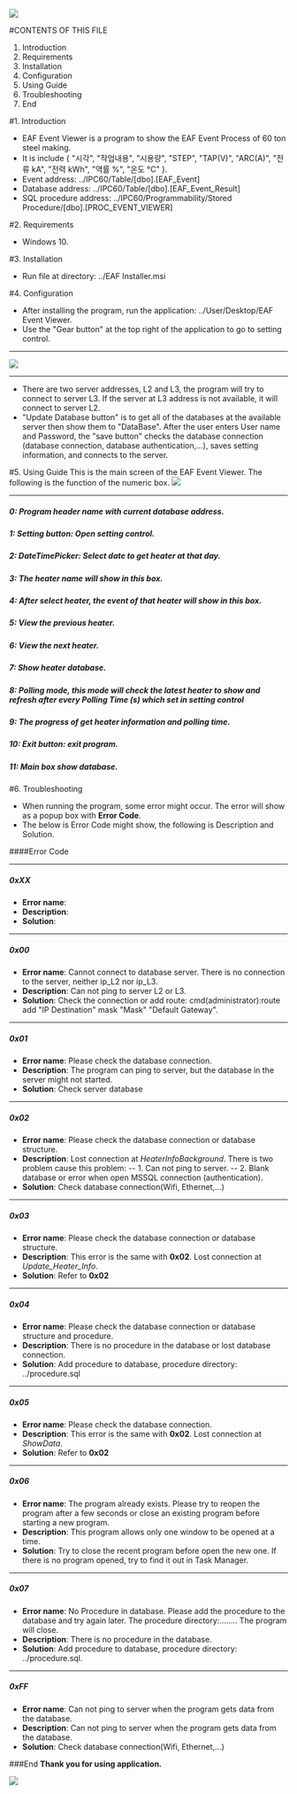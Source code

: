 ![](https://i.ibb.co/KxW7kdb/OCST-Logo-w-Text.png)

#CONTENTS OF THIS FILE

1. Introduction
2. Requirements
3. Installation
4. Configuration
5. Using Guide
6. Troubleshooting
6. End

#1. Introduction
- EAF Event Viewer is a program to show the EAF Event Process of 60 ton steel making.
- It is include { "시각", "작업내용", "시용량", "STEP", "TAP(V)", "ARC(A)", "전류 kA", "전력 kWh", "역률 %", "온도 °C" }.
- Event address: ../IPC60/Table/[dbo].[EAF_Event]
- Database address: ../IPC60/Table/[dbo].[EAF_Event_Result]
- SQL procedure address: ../IPC60/Programmability/Stored Procedure/[dbo].[PROC_EVENT_VIEWER]

#2. Requirements
- Windows 10.

#3. Installation
- Run file at directory: ../EAF Installer.msi

#4. Configuration
- After installing the program, run the application: ../User/Desktop/EAF Event Viewer.
- Use the "Gear button" at the top right of the application to go to setting control.

------------
![](https://i.ibb.co/8jjBkTw/Setting-Control.png)

------------
- There are two server addresses, L2 and L3, the program will try to connect to server L3. If the server at L3 address is not available, it will connect to server L2.
- "Update Database button" is to get all of the databases at the available server then show them to "DataBase".
After the user enters User name and Password, the "save button" checks the database connection (database connection, database authentication,...), saves setting information, and connects to the server.

#5. Using Guide
This is the main screen of the EAF Event Viewer. The following is the function of the numeric box.
![](https://i.ibb.co/m8p27bq/Main-Program60.png)

------------
##### 0: Program header name with current database address.
##### 1: Setting button: Open setting control.
##### 2: DateTimePicker: Select date to get heater at that day.
##### 3: The heater name will show in this box.
##### 4: After select heater, the event of that heater will show in this box.
##### 5: View the previous heater.
##### 6: View the next heater.
##### 7: Show heater database.
##### 8: Polling mode, this mode will check the latest heater to show and refresh after every Polling Time (s) which set in setting control
##### 9: The progress of get heater information and polling time.
##### 10: Exit button: exit program.
##### 11: Main box show database.

#6. Troubleshooting
- When running the program, some error might occur. The error will show as a popup box with **Error Code**.
- The below is Error Code might show, the following is Description and Solution.

####Error Code

------------
##### 0xXX
- **Error name**: 
- **Description**:
- **Solution**:

------------
##### 0x00
- **Error name**: Cannot connect to database server. There is no connection to the server, neither ip_L2 nor ip_L3.
- **Description**: Can not ping to server L2 or L3.
- **Solution**: Check the connection or add route: cmd(administrator):route add "IP Destination" mask "Mask" "Default Gateway".

------------
##### 0x01
- **Error name**: Please check the database connection.
- **Description**: The program can ping to server, but the database in the server might not started.
- **Solution**: Check server database

------------
##### 0x02
- **Error name**: Please check the database connection or database structure.
- **Description**: Lost connection at *HeaterInfoBackground*. There is two problem cause this problem:
-- 1. Can not ping to server.
-- 2. Blank database or error when open MSSQL connection (authentication).
- **Solution**: Check database connection(Wifi, Ethernet,...)

------------
##### 0x03
- **Error name**: Please check the database connection or database structure.
- **Description**: This error is the same with **0x02**. Lost connection at *Update_Heater_Info*.
- **Solution**: Refer to **0x02**

------------
##### 0x04
- **Error name**: Please check the database connection or database structure and procedure.
- **Description**: There is no procedure in the database or lost database connection.
- **Solution**: Add procedure to database, procedure directory: ../procedure.sql

------------
##### 0x05
- **Error name**: Please check the database connection.
- **Description**: This error is the same with **0x02**. Lost connection at *ShowData*.
- **Solution**: Refer to **0x02**

------------
##### 0x06
- **Error name**: The program already exists. Please try to reopen the program after a few seconds or close an existing program before starting a new program.
- **Description**: This program allows only one window to be opened at a time.
- **Solution**: Try to close the recent program before open the new one. If there is no program opened, try to find it out in Task Manager.

------------
##### 0x07
- **Error name**: No Procedure in database. Please add the procedure to the database and try again later. The procedure directory:........ The program will close.
- **Description**: There is no procedure in the database.
- **Solution**: Add procedure to database, procedure directory: ../procedure.sql.

------------
##### 0xFF
- **Error name**: Can not ping to server when the program gets data from the database.
- **Description**: Can not ping to server when the program gets data from the database.
- **Solution**: Check database connection(Wifi, Ethernet,...)


###End
**Thank you for using application.**

![](http://www.ocst.co.kr/img/favicon_144px.png)
